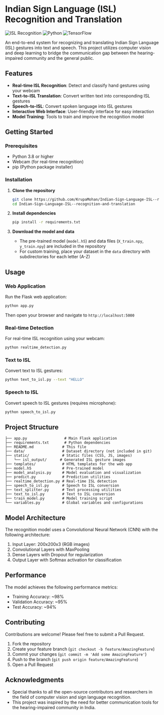 # Indian Sign Language (ISL) Recognition and Translation

![ISL Recognition](https://img.shields.io/badge/ISL-Recognition-blue)
![Python](https://img.shields.io/badge/Python-3.8%2B-blue)
![TensorFlow](https://img.shields.io/badge/TensorFlow-2.x-orange)

An end-to-end system for recognizing and translating Indian Sign Language (ISL) gestures into text and speech. This project utilizes computer vision and deep learning to bridge the communication gap between the hearing-impaired community and the general public.

## Features

- **Real-time ISL Recognition**: Detect and classify hand gestures using your webcam
- **Text-to-ISL Translation**: Convert written text into corresponding ISL gestures
- **Speech-to-ISL**: Convert spoken language into ISL gestures
- **Interactive Web Interface**: User-friendly interface for easy interaction
- **Model Training**: Tools to train and improve the recognition model

## Getting Started

### Prerequisites

- Python 3.8 or higher
- Webcam (for real-time recognition)
- pip (Python package installer)

### Installation

1. **Clone the repository**
   ```bash
   git clone https://github.com/KrupaMohan/Indian-Sign-Language-ISL--recognition-and-translation.git
   cd Indian-Sign-Language-ISL--recognition-and-translation
   ```

2. **Install dependencies**
   ```bash
   pip install -r requirements.txt
   ```

3. **Download the model and data**
   - The pre-trained model (`model.h5`) and data files (`X_train.npy`, `y_train.npy`) are included in the repository
   - For custom training, place your dataset in the `data` directory with subdirectories for each letter (A-Z)

## Usage

### Web Application
Run the Flask web application:
```bash
python app.py
```
Then open your browser and navigate to `http://localhost:5000`

### Real-time Detection
For real-time ISL recognition using your webcam:
```bash
python realtime_detection.py
```

### Text to ISL
Convert text to ISL gestures:
```bash
python text_to_isl.py --text "HELLO"
```

### Speech to ISL
Convert speech to ISL gestures (requires microphone):
```bash
python speech_to_isl.py
```

## Project Structure

```
├── app.py                 # Main Flask application
├── requirements.txt       # Python dependencies
├── README.md             # This file
├── data/                 # Dataset directory (not included in git)
├── static/               # Static files (CSS, JS, images)
│   └── isl_output/      # Generated ISL gesture images
├── templates/            # HTML templates for the web app
├── model.h5              # Pre-trained model
├── model_analysis.py     # Model evaluation and visualization
├── predict.py            # Prediction utilities
├── realtime_detection.py # Real-time ISL detection
├── speech_to_isl.py      # Speech to ISL conversion
├── text_splitter.py      # Text processing utilities
├── text_to_isl.py        # Text to ISL conversion
├── train_model.py        # Model training script
└── variables.py          # Global variables and configurations
```

## Model Architecture

The recognition model uses a Convolutional Neural Network (CNN) with the following architecture:

1. Input Layer: 200x200x3 (RGB images)
2. Convolutional Layers with MaxPooling
3. Dense Layers with Dropout for regularization
4. Output Layer with Softmax activation for classification

## Performance

The model achieves the following performance metrics:

- Training Accuracy: ~98%
- Validation Accuracy: ~95%
- Test Accuracy: ~94%

## Contributing

Contributions are welcome! Please feel free to submit a Pull Request.

1. Fork the repository
2. Create your feature branch (`git checkout -b feature/AmazingFeature`)
3. Commit your changes (`git commit -m 'Add some AmazingFeature'`)
4. Push to the branch (`git push origin feature/AmazingFeature`)
5. Open a Pull Request

## Acknowledgments

- Special thanks to all the open-source contributors and researchers in the field of computer vision and sign language recognition.
- This project was inspired by the need for better communication tools for the hearing-impaired community in India.
